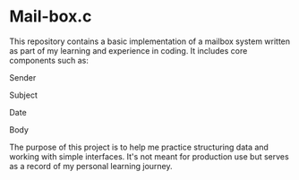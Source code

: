 # Mail-box.c
This repository contains a basic implementation of a mailbox system written as part of my learning and experience in coding. It includes core components such as:

Sender

Subject

Date

Body

The purpose of this project is to help me practice structuring data and working with simple interfaces. It's not meant for production use but serves as a record of my personal learning journey.
